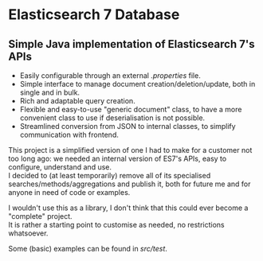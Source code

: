 # Elasticsearch 7 Database
## Simple Java implementation of Elasticsearch 7's APIs
* Easily configurable through an external *.properties* file.  
* Simple interface to manage document creation/deletion/update, both in single and in bulk.  
* Rich and adaptable query creation.  
* Flexible and easy-to-use "generic document" class, to have a more convenient class to use if deserialisation is not possible.  
* Streamlined conversion from JSON to internal classes, to simplify communication with frontend.  

This project is a simplified version of one I had to make for a customer not too long ago: we needed an internal version of ES7's APIs, easy to configure, understand and use.  
I decided to (at least temporarily) remove all of its specialised searches/methods/aggregations and publish it, both for future me and for anyone in need of code or examples.  

I wouldn't use this as a library, I don't think that this could ever become a "complete" project.  
It is rather a starting point to customise as needed, no restrictions whatsoever.  

Some (basic) examples can be found in *src/test*.
